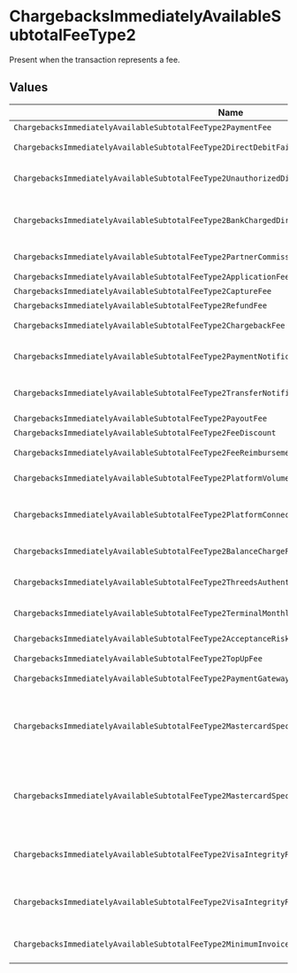 # ChargebacksImmediatelyAvailableSubtotalFeeType2

Present when the transaction represents a fee.


## Values

| Name                                                                                               | Value                                                                                              |
| -------------------------------------------------------------------------------------------------- | -------------------------------------------------------------------------------------------------- |
| `ChargebacksImmediatelyAvailableSubtotalFeeType2PaymentFee`                                        | payment-fee                                                                                        |
| `ChargebacksImmediatelyAvailableSubtotalFeeType2DirectDebitFailureFee`                             | direct-debit-failure-fee                                                                           |
| `ChargebacksImmediatelyAvailableSubtotalFeeType2UnauthorizedDirectDebitFee`                        | unauthorized-direct-debit-fee                                                                      |
| `ChargebacksImmediatelyAvailableSubtotalFeeType2BankChargedDirectDebitFailureFee`                  | bank-charged-direct-debit-failure-fee                                                              |
| `ChargebacksImmediatelyAvailableSubtotalFeeType2PartnerCommission`                                 | partner-commission                                                                                 |
| `ChargebacksImmediatelyAvailableSubtotalFeeType2ApplicationFee`                                    | application-fee                                                                                    |
| `ChargebacksImmediatelyAvailableSubtotalFeeType2CaptureFee`                                        | capture-fee                                                                                        |
| `ChargebacksImmediatelyAvailableSubtotalFeeType2RefundFee`                                         | refund-fee                                                                                         |
| `ChargebacksImmediatelyAvailableSubtotalFeeType2ChargebackFee`                                     | chargeback-fee                                                                                     |
| `ChargebacksImmediatelyAvailableSubtotalFeeType2PaymentNotificationFee`                            | payment-notification-fee                                                                           |
| `ChargebacksImmediatelyAvailableSubtotalFeeType2TransferNotificationFee`                           | transfer-notification-fee                                                                          |
| `ChargebacksImmediatelyAvailableSubtotalFeeType2PayoutFee`                                         | payout-fee                                                                                         |
| `ChargebacksImmediatelyAvailableSubtotalFeeType2FeeDiscount`                                       | fee-discount                                                                                       |
| `ChargebacksImmediatelyAvailableSubtotalFeeType2FeeReimbursement`                                  | fee-reimbursement                                                                                  |
| `ChargebacksImmediatelyAvailableSubtotalFeeType2PlatformVolumeFee`                                 | platform-volume-fee                                                                                |
| `ChargebacksImmediatelyAvailableSubtotalFeeType2PlatformConnectedOrganizationsFee`                 | platform-connected-organizations-fee                                                               |
| `ChargebacksImmediatelyAvailableSubtotalFeeType2BalanceChargeFee`                                  | balance-charge-fee                                                                                 |
| `ChargebacksImmediatelyAvailableSubtotalFeeType2ThreedsAuthenticationAttemptFee`                   | 3ds-authentication-attempt-fee                                                                     |
| `ChargebacksImmediatelyAvailableSubtotalFeeType2TerminalMonthlyFee`                                | terminal-monthly-fee                                                                               |
| `ChargebacksImmediatelyAvailableSubtotalFeeType2AcceptanceRiskFee`                                 | acceptance-risk-fee                                                                                |
| `ChargebacksImmediatelyAvailableSubtotalFeeType2TopUpFee`                                          | top-up-fee                                                                                         |
| `ChargebacksImmediatelyAvailableSubtotalFeeType2PaymentGatewayFee`                                 | payment-gateway-fee                                                                                |
| `ChargebacksImmediatelyAvailableSubtotalFeeType2MastercardSpecialtyMerchantProgramProcessingFee`   | mastercard-specialty-merchant-program-processing-fee                                               |
| `ChargebacksImmediatelyAvailableSubtotalFeeType2MastercardSpecialtyMerchantProgramRegistrationFee` | mastercard-specialty-merchant-program-registration-fee                                             |
| `ChargebacksImmediatelyAvailableSubtotalFeeType2VisaIntegrityRiskProgramProcessingFee`             | visa-integrity-risk-program-processing-fee                                                         |
| `ChargebacksImmediatelyAvailableSubtotalFeeType2VisaIntegrityRiskProgramRegistrationFee`           | visa-integrity-risk-program-registration-fee                                                       |
| `ChargebacksImmediatelyAvailableSubtotalFeeType2MinimumInvoiceAmountFee`                           | minimum-invoice-amount-fee                                                                         |
